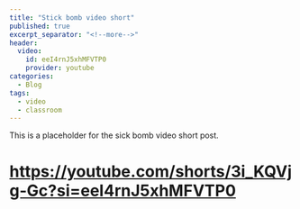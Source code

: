 ```yaml
---
title: "Stick bomb video short"
published: true
excerpt_separator: "<!--more-->"
header:
  video:
    id: eeI4rnJ5xhMFVTP0
    provider: youtube
categories:
  - Blog
tags:
  - video
  - classroom
---
```


This is a placeholder for the sick bomb video short post.

# https://youtube.com/shorts/3i_KQVjg-Gc?si=eeI4rnJ5xhMFVTP0